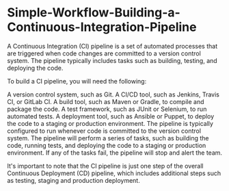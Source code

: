 # Simple-Workflow-Building-a-Continuous-Integration-Pipeline

A Continuous Integration (CI) pipeline is a set of automated processes that are triggered when code changes are committed to a version control system. The pipeline typically includes tasks such as building, testing, and deploying the code.

To build a CI pipeline, you will need the following:

A version control system, such as Git.
A CI/CD tool, such as Jenkins, Travis CI, or GitLab CI.
A build tool, such as Maven or Gradle, to compile and package the code.
A test framework, such as JUnit or Selenium, to run automated tests.
A deployment tool, such as Ansible or Puppet, to deploy the code to a staging or production environment.
The pipeline is typically configured to run whenever code is committed to the version control system. The pipeline will perform a series of tasks, such as building the code, running tests, and deploying the code to a staging or production environment. If any of the tasks fail, the pipeline will stop and alert the team.

It's important to note that the CI pipeline is just one step of the overall Continuous Deployment (CD) pipeline, which includes additional steps such as testing, staging and production deployment.

